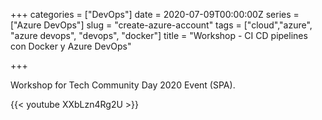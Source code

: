+++
categories = ["DevOps"]
date = 2020-07-09T00:00:00Z
series = ["Azure DevOps"]
slug = "create-azure-account"
tags = ["cloud","azure", "azure devops", "devops", "docker"]
title = "Workshop - CI CD pipelines con Docker y Azure DevOps"

+++

Workshop for Tech Community Day 2020 Event (SPA).

{{< youtube XXbLzn4Rg2U >}}
